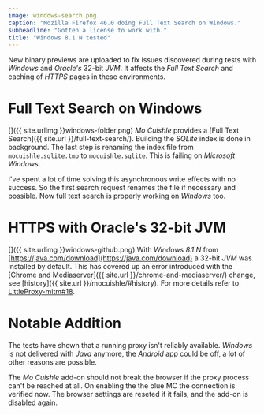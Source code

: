 ```yaml
---
image: windows-search.png
caption: "Mozilla Firefox 46.0 doing Full Text Search on Windows."
subheadline: "Gotten a license to work with."
title: "Windows 8.1 N tested"
---
```


New binary previews are uploaded to fix issues discovered during tests with 
*Windows* and *Oracle's* 32-bit *JVM*. It affects the *Full Text Search* and 
caching of *HTTPS* pages in these environments.
<!--more-->

# Full Text Search on Windows

[<img class="left" src="{{ site.urlimg }}windows-folder-300.png" alt="">]({{ site.urlimg }}windows-folder.png)
*Mo Cuishle* provides a [Full Text Search]({{ site.url }}/full-text-search/). 
Building the *SQLite* index is done in background. The last step is renaming the 
index file from `mocuishle.sqlite.tmp` to `mocuishle.sqlite`. This is failing 
on *Microsoft Windows*.

I've spent a lot of time solving this asynchronous write effects with no 
success. So the first search request renames the file if necessary and possible.
Now full text search is properly working on *Windows* too.

# HTTPS with Oracle's 32-bit JVM

[<img class="left" src="{{ site.urlimg }}windows-github-300.png" alt="">]({{ site.urlimg }}windows-github.png)
With *Windows 8.1 N* from [https://java.com/download](https://java.com/download) 
a 32-bit *JVM* was installed by default. This has covered up an error introduced 
with the [Chrome and Mediaserver]({{ site.url }}/chrome-and-mediaserver/) 
change, see [history]({{ site.url }}/mocuishle/#history). For more details 
refer to
[LittleProxy-mitm#18](https://github.com/ganskef/LittleProxy-mitm/issues/18).


# Notable Addition

The tests have shown that a running proxy isn't reliably available. *Windows* 
is not delivered with *Java* anymore, the *Android* app could be off, a lot of 
other reasons are possible.

The *Mo Cuishle* add-on should not break the browser if the proxy process can't 
be reached at all. On enabling the the blue MC the connection is verified now. 
The browser settings are reseted if it fails, and the add-on is disabled again.